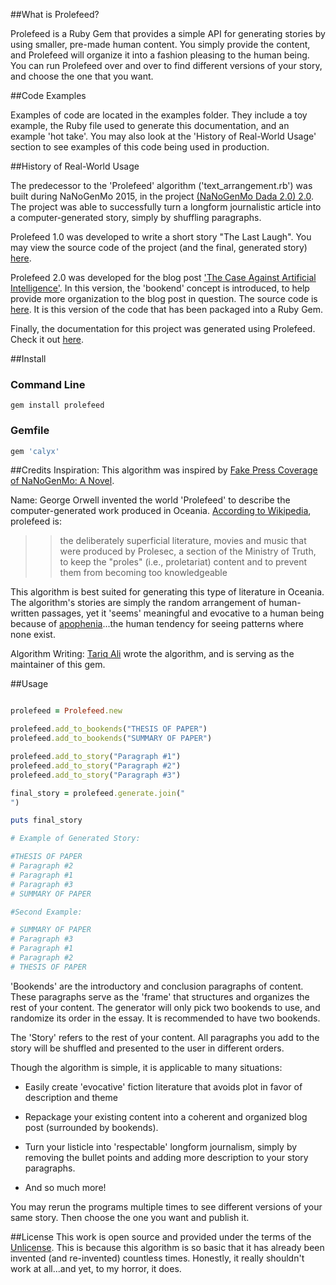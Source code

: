 ##What is Prolefeed?

Prolefeed is a Ruby Gem that provides a simple API for generating stories by using smaller, pre-made human content. You simply provide the content, and Prolefeed will organize it into a fashion pleasing to the human being. You can run Prolefeed over and over to find different versions of your story, and choose the one that you want.


##Code Examples

Examples of code are located in the examples folder. They include a toy example, the Ruby file used to generate this documentation, and an example 'hot take'. You may also look at the 'History of Real-World Usage' section to see examples of this code being used in production.


##History of Real-World Usage

The predecessor to the 'Prolefeed' algorithm ('text_arrangement.rb') was built during NaNoGenMo 2015, in the project [(NaNoGenMo Dada 2.0) 2.0](https://github.com/dariusk/NaNoGenMo-2015/issues/180). The project was able to successfully turn a longform journalistic article into a computer-generated story, simply by shuffling paragraphs.

Prolefeed 1.0 was developed to write a short story "The Last Laugh". You may view the source code of the project (and the final, generated story) [here](https://gist.github.com/tra38/02b03745e7da37789ed2).

Prolefeed 2.0 was developed for the blog post ['The Case Against Artificial Intelligence'](http://tra38.github.io/blog/ai3.html). In this version, the 'bookend' concept is introduced, to help provide more organization to the blog post in question. The source code is [here](https://gist.github.com/tra38/8a6bf3743cd89687151c). It is this version of the code that has been packaged into a Ruby Gem.

Finally, the documentation for this project was generated using Prolefeed. Check it out [here](examples/generate_documentation.rb).


##Install

### Command Line

```
gem install prolefeed
```

### Gemfile

```ruby
gem 'calyx'
```


##Credits
Inspiration: This algorithm was inspired by [Fake Press Coverage of NaNoGenMo: A Novel](https://github.com/dariusk/NaNoGenMo-2015/issues/159).

Name: George Orwell invented the world 'Prolefeed' to describe the computer-generated work produced in Oceania. [According to Wikipedia](https://en.wikipedia.org/wiki/Prolefeed), prolefeed is:

>>the deliberately superficial literature, movies and music that were produced by Prolesec, a section of the Ministry of Truth, to keep the "proles" (i.e., proletariat) content and to prevent them from becoming too knowledgeable

This algorithm is best suited for generating this type of literature in Oceania. The algorithm's stories are simply the random arrangement of human-written passages, yet it 'seems' meaningful and evocative to a human being because of [apophenia](https://en.wikipedia.org/wiki/Apophenia)...the human tendency for seeing patterns where none exist.

Algorithm Writing: [Tariq Ali](https://github.com/tra38) wrote the algorithm, and is serving as the maintainer of this gem.


##Usage

```ruby

prolefeed = Prolefeed.new

prolefeed.add_to_bookends("THESIS OF PAPER")
prolefeed.add_to_bookends("SUMMARY OF PAPER")

prolefeed.add_to_story("Paragraph #1")
prolefeed.add_to_story("Paragraph #2")
prolefeed.add_to_story("Paragraph #3")

final_story = prolefeed.generate.join("
")

puts final_story

# Example of Generated Story:

#THESIS OF PAPER
# Paragraph #2
# Paragraph #1
# Paragraph #3
# SUMMARY OF PAPER

#Second Example:

# SUMMARY OF PAPER
# Paragraph #3
# Paragraph #1
# Paragraph #2
# THESIS OF PAPER
```

'Bookends' are the introductory and conclusion paragraphs of content. These paragraphs serve as the 'frame' that structures and organizes the rest of your content. The generator will only pick two bookends to use, and randomize its order in the essay. It is recommended to have two bookends.

The 'Story' refers to the rest of your content. All paragraphs you add to the story will be shuffled and presented to the user in different orders.

Though the algorithm is simple, it is applicable to many situations:

- Easily create 'evocative' fiction literature that avoids plot in favor of description and theme

- Repackage your existing content into a coherent and organized blog post (surrounded by bookends).

- Turn your listicle into 'respectable' longform journalism, simply by removing the bullet points and adding more description to your story paragraphs.

- And so much more!

You may rerun the programs multiple times to see different versions of your same story. Then choose the one you want and publish it.


##License
This work is open source and provided under the terms of the [Unlicense](http://unlicense.org). This is because this algorithm is so basic that it has already been invented (and re-invented) countless times. Honestly, it really shouldn't work at all...and yet, to my horror, it does.